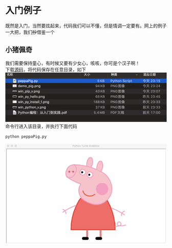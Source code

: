 # 入门例子
既然是入门，当然要炫起来，代码我们可以不懂，但是情调一定要有。网上的例子一大把，我们~~抄~~借鉴一个

## 小猪佩奇
我们需要保持童心，有时候又要有少女心，咳咳，你可是个汉子啊！  
下载[源码](https://github.com/84dd/happy/blob/master/peppaPig.py)，将代码保存在任意目录，如下
![下载文件](/python/demo_file_ls.png)
命令行进入该目录，并执行下面代码
```sh
python peppaPig.py
```
![小猪佩奇](/python/demo_pig.png)